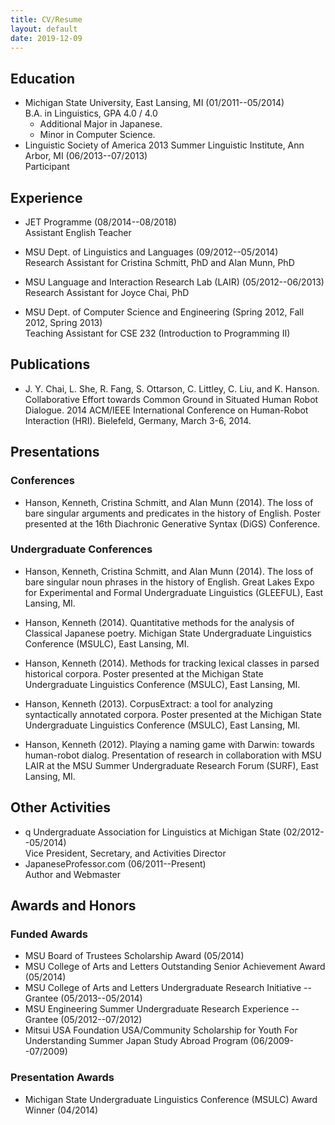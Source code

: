 ```yaml
---
title: CV/Resume
layout: default
date: 2019-12-09
---
```




## Education

* Michigan State University, East Lansing, MI (01/2011--05/2014)  
  B.A. in Linguistics, GPA 4.0 / 4.0
  * Additional Major in Japanese.
  * Minor in Computer Science.
* Linguistic Society of America 2013 Summer Linguistic Institute, Ann Arbor, MI (06/2013--07/2013)  
  Participant


## Experience

* JET Programme (08/2014--08/2018)  
  Assistant English Teacher

* MSU Dept. of Linguistics and Languages (09/2012--05/2014)  
  Research Assistant for Cristina Schmitt, PhD and Alan Munn, PhD

* MSU Language and Interaction Research Lab (LAIR) (05/2012--06/2013)  
  Research Assistant for Joyce Chai, PhD

* MSU Dept. of Computer Science and Engineering (Spring 2012, Fall 2012, Spring 2013)  
  Teaching Assistant for CSE 232 (Introduction to Programming II)


## Publications

* J. Y. Chai, L. She, R. Fang, S. Ottarson, C. Littley, C. Liu, and K. Hanson. Collaborative Effort towards Common Ground in Situated Human Robot Dialogue. 2014 ACM/IEEE International Conference on Human-Robot Interaction (HRI). Bielefeld, Germany, March 3-6, 2014.


## Presentations

### Conferences

* Hanson, Kenneth, Cristina Schmitt, and Alan Munn (2014). The loss of bare singular arguments and predicates in the history of English. Poster presented at the 16th Diachronic Generative Syntax (DiGS) Conference.

### Undergraduate Conferences

* Hanson, Kenneth, Cristina Schmitt, and Alan Munn (2014). The loss of bare singular noun phrases in the history of English. Great Lakes Expo for Experimental and Formal Undergraduate Linguistics (GLEEFUL), East Lansing, MI.

* Hanson, Kenneth (2014). Quantitative methods for the analysis of Classical Japanese poetry. Michigan State Undergraduate Linguistics Conference (MSULC), East Lansing, MI.

* Hanson, Kenneth (2014). Methods for tracking lexical classes in parsed historical corpora. Poster presented at the Michigan State Undergraduate Linguistics Conference (MSULC), East Lansing, MI.

* Hanson, Kenneth (2013). CorpusExtract: a tool for analyzing syntactically annotated corpora. Poster presented at the Michigan State Undergraduate Linguistics Conference (MSULC), East Lansing, MI.

* Hanson, Kenneth (2012). Playing a naming game with Darwin: towards human-robot dialog. Presentation of research in collaboration with MSU LAIR at the MSU Summer Undergraduate Research Forum (SURF), East Lansing, MI.


## Other Activities

* q Undergraduate Association for Linguistics at Michigan State (02/2012--05/2014)  
  Vice President, Secretary, and Activities Director
* JapaneseProfessor.com (06/2011--Present)  
  Author and Webmaster


## Awards and Honors

### Funded Awards

* MSU Board of Trustees Scholarship Award (05/2014)
* MSU College of Arts and Letters Outstanding Senior Achievement Award (05/2014)
* MSU College of Arts and Letters Undergraduate Research Initiative -- Grantee (05/2013--05/2014)
* MSU Engineering Summer Undergraduate Research Experience -- Grantee (05/2012--07/2012)
* Mitsui USA Foundation USA/Community Scholarship for Youth For Understanding Summer Japan Study Abroad Program (06/2009--07/2009)


### Presentation Awards

* Michigan State Undergraduate Linguistics Conference (MSULC) Award Winner (04/2014)
